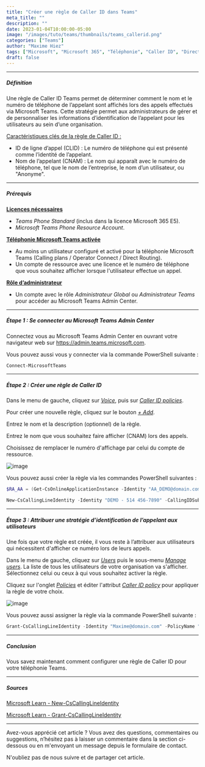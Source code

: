 ```yaml
---
title: "Créer une règle de Caller ID dans Teams"
meta_title: ""
description: ""
date: 2023-01-04T10:00:00-05:00
image: "/images/tuto/teams/thumbnails/teams_callerid.png"
categories: ["Teams"]
author: "Maxime Hiez"
tags: ["Microsoft", "Microsoft 365", "Téléphonie", "Caller ID", "Direct Routing", "Calling Plan", "Operator Connect", "PowerShell"]
draft: false
---
```

---

##### Définition
Une règle de Caller ID Teams permet de déterminer comment le nom et le numéro de téléphone de l’appelant sont affichés lors des appels effectués via Microsoft Teams. Cette stratégie permet aux administrateurs de gérer et de personnaliser les informations d’identification de l’appelant pour les utilisateurs au sein d’une organisation.

<u>Caractéristiques clés de la règle de Caller ID :</u>
- ID de ligne d’appel (CLID) : Le numéro de téléphone qui est présenté comme l’identité de l’appelant.
- Nom de l’appelant (CNAM) : Le nom qui apparaît avec le numéro de téléphone, tel que le nom de l’entreprise, le nom d’un utilisateur, ou "Anonyme".

---

##### Prérequis
**<u>Licences nécessaires</u>**
- *Teams Phone Standard* (inclus dans la licence Microsoft 365 E5).
- *Microsoft Teams Phone Resource Account*.

**<u>Téléphonie Microsoft Teams activée</u>**
- Au moins un utilisateur configuré et activé pour la téléphonie Microsoft Teams (Calling plans / Operator Connect / Direct Routing).
- Un compte de ressource avec une licence et le numéro de téléphone que vous souhaitez afficher lorsque l'utilisateur effectue un appel.

**<u>Rôle d’administrateur</u>**
- Un compte avec le rôle *Administrateur Global* ou *Administrateur Teams* pour accéder au Microsoft Teams Admin Center.

---

##### Étape 1 : Se connecter au Microsoft Teams Admin Center
Connectez vous au Microsoft Teams Admin Center en ouvrant votre navigateur web sur https://admin.teams.microsoft.com.

Vous pouvez aussi vous y connecter via la commande PowerShell suivante :
```powershell
Connect-MicrosoftTeams
```

---

##### Étape 2 : Créer une règle de Caller ID
Dans le menu de gauche, cliquez sur *<u>Voice</u>*, puis sur *<u>Caller ID policies</u>*.

Pour créer une nouvelle règle, cliquez sur le bouton *<u>+ Add</u>*.

Entrez le nom et la description (optionnel) de la règle.

Entrez le nom que vous souhaitez faire afficher (CNAM) lors des appels.

Choisissez de remplacer le numéro d'affichage par celui du compte de ressource.

![image](/images/teams/teams_callerid-001.png)

Vous pouvez aussi créer la règle via les commandes PowerShell suivantes :
```powershell
$RA_AA = (Get-CsOnlineApplicationInstance -Identity "AA_DEMO@domain.com").ObjectId

New-CsCallingLineIdentity -Identity "DEMO - 514 456-7890" -CallingIDSubstitute Resource -EnableUserOverride $false -ResourceAccount $RA_AA -CompanyName "Contoso"
```

---

##### Étape 3 : Attribuer une stratégie d’identification de l’appelant aux utilisateurs
Une fois que votre règle est créée, il vous reste à l’attribuer aux utilisateurs qui nécessitent d'afficher ce numéro lors de leurs appels.

Dans le menu de gauche, cliquez sur *<u>Users</u>* puis le sous-menu *<u>Manage users</u>*. La liste de tous les utilisateurs de votre organisation va s'afficher. Sélectionnez celui ou ceux à qui vous souhaitez activer la règle.

Cliquez sur l'onglet *<u>Policies</u>* et éditer l'attribut *<u>Caller ID policy</u>* pour appliquer la règle de votre choix.

![image](/images/teams/teams_callerid-002.png)

Vous pouvez aussi assigner la règle via la commande PowerShell suivante :
```powershell
Grant-CsCallingLineIdentity -Identity "Maxime@domain.com" -PolicyName "DEMO - 514 456-7890"
```

---

##### Conclusion
Vous savez maintenant comment configurer une règle de Caller ID pour votre téléphonie Teams.

---

##### Sources
[Microsoft Learn - New-CsCallingLineIdentity](https://learn.microsoft.com/fr-ca/powershell/module/teams/new-cscallinglineidentity?view=teams-ps)

[Microsoft Learn - Grant-CsCallingLineIdentity](https://learn.microsoft.com/fr-ca/powershell/module/teams/grant-cscallinglineidentity?view=teams-ps)

---


Avez-vous apprécié cet article ? Vous avez des questions, commentaires ou suggestions, n’hésitez pas à laisser un commentaire dans la section ci-dessous ou en m'envoyant un message depuis le formulaire de contact.

N'oubliez pas de nous suivre et de partager cet article.